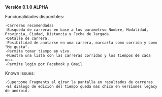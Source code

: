 <b>Versión 0.1.0 ALPHA</b>

Funcionalidades disponibles:

    -Carreras recomendadas
    -Busqueda de carreras en base a los parametrso Nombre, Modalidad, Provincia, Ciudad, Distancia y Fecha de largada.
    -Detalle de carrera.
    -Posibilidad de anotarse en una carrera, marcarla como corrida y como "Me gusta".
    -Permite tomar tiempo en vivo.
    -Muestra una lista con las carreras corridas y los tiempos de cada una.
    -Permite login por Facebook y Gmail

Known Issues:

    -Superpone Fragments al girar la pantalla en resultados de carreras.
    -El dialogo de edición del tiempo queda mas chico en versiones legacy de android.

